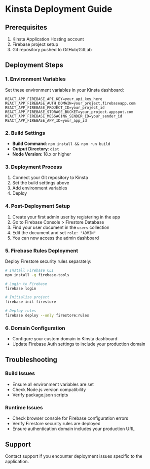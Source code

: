 # Kinsta Deployment Guide

## Prerequisites
1. Kinsta Application Hosting account
2. Firebase project setup
3. Git repository pushed to GitHub/GitLab

## Deployment Steps

### 1. Environment Variables
Set these environment variables in your Kinsta dashboard:

```
REACT_APP_FIREBASE_API_KEY=your_api_key_here
REACT_APP_FIREBASE_AUTH_DOMAIN=your_project.firebaseapp.com
REACT_APP_FIREBASE_PROJECT_ID=your_project_id
REACT_APP_FIREBASE_STORAGE_BUCKET=your_project.appspot.com
REACT_APP_FIREBASE_MESSAGING_SENDER_ID=your_sender_id
REACT_APP_FIREBASE_APP_ID=your_app_id
```

### 2. Build Settings
- **Build Command**: `npm install && npm run build`
- **Output Directory**: `dist`
- **Node Version**: 18.x or higher

### 3. Deployment Process
1. Connect your Git repository to Kinsta
2. Set the build settings above
3. Add environment variables
4. Deploy

### 4. Post-Deployment Setup
1. Create your first admin user by registering in the app
2. Go to Firebase Console > Firestore Database
3. Find your user document in the `users` collection
4. Edit the document and set `role: "ADMIN"`
5. You can now access the admin dashboard

### 5. Firebase Rules Deployment
Deploy Firestore security rules separately:

```bash
# Install Firebase CLI
npm install -g firebase-tools

# Login to Firebase
firebase login

# Initialize project
firebase init firestore

# Deploy rules
firebase deploy --only firestore:rules
```

### 6. Domain Configuration
- Configure your custom domain in Kinsta dashboard
- Update Firebase Auth settings to include your production domain

## Troubleshooting

### Build Issues
- Ensure all environment variables are set
- Check Node.js version compatibility
- Verify package.json scripts

### Runtime Issues
- Check browser console for Firebase configuration errors
- Verify Firestore security rules are deployed
- Ensure authentication domain includes your production URL

## Support
Contact support if you encounter deployment issues specific to the application.